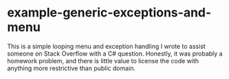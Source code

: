 # example-generic-exceptions-and-menu
This is a simple looping menu and exception handling I wrote to assist someone on Stack Overflow with a C# question. Honestly, it was probably a homework problem, and there is little value to license the code with anything more restrictive than public domain.
